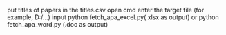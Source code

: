 put titles of papers in the titles.csv
open cmd
enter the target file (for example, D:/...)
input python fetch_apa_excel.py(.xlsx as output) or python fetch_apa_word.py (.doc as output)
